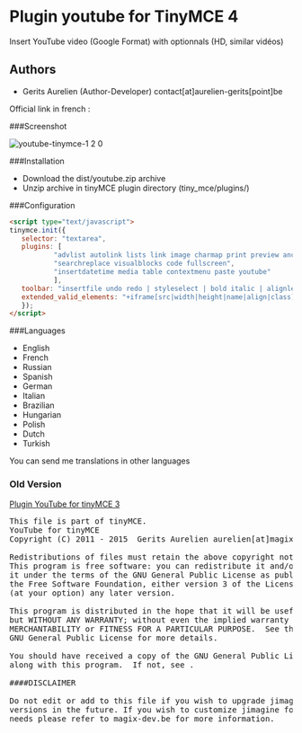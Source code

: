 Plugin youtube for TinyMCE 4
======================

Insert YouTube video (Google Format) with optionnals (HD, similar vidéos)


Authors
-------

 * Gerits Aurelien (Author-Developer) contact[at]aurelien-gerits[point]be

Official link in french :

###Screenshot

![youtube-tinymce-1 2 0](https://cloud.githubusercontent.com/assets/356674/17137863/b977bf00-533d-11e6-9070-426c5131f75a.png)

###Installation
 * Download the dist/youtube.zip archive
 * Unzip archive in tinyMCE plugin directory (tiny_mce/plugins/)

###Configuration
 ```html
<script type="text/javascript">
tinymce.init({
	selector: "textarea",
	plugins: [
			"advlist autolink lists link image charmap print preview anchor",
			"searchreplace visualblocks code fullscreen",
			"insertdatetime media table contextmenu paste youtube"
			],
	toolbar: "insertfile undo redo | styleselect | bold italic | alignleft aligncenter alignright alignjustify | bullist numlist outdent indent | link image| youtube",
	extended_valid_elements: "+iframe[src|width|height|name|align|class]",
	});
</script>
```

###Languages
 * English
 * French
 * Russian
 * Spanish
 * German
 * Italian
 * Brazilian
 * Hungarian
 * Polish
 * Dutch
 * Turkish
 
 You can send me translations in other languages
 
### Old Version

[Plugin YouTube for tinyMCE 3](http://magix-cjquery.com/post/2012/05/11/plugin-youtube-v1.4-pour-tinyMCE)

<pre>
This file is part of tinyMCE.
YouTube for tinyMCE
Copyright (C) 2011 - 2015  Gerits Aurelien aurelien[at]magix-dev[dot]be - contact[at]aurelien-gerits[dot]be

Redistributions of files must retain the above copyright notice.
This program is free software: you can redistribute it and/or modify
it under the terms of the GNU General Public License as published by
the Free Software Foundation, either version 3 of the License, or
(at your option) any later version.

This program is distributed in the hope that it will be useful,
but WITHOUT ANY WARRANTY; without even the implied warranty of
MERCHANTABILITY or FITNESS FOR A PARTICULAR PURPOSE.  See the
GNU General Public License for more details.

You should have received a copy of the GNU General Public License
along with this program.  If not, see .

####DISCLAIMER

Do not edit or add to this file if you wish to upgrade jimagine to newer
versions in the future. If you wish to customize jimagine for your
needs please refer to magix-dev.be for more information.
</pre>
